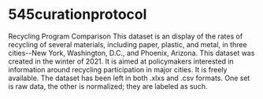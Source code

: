 # 545curationprotocol
Recycling Program Comparison
This dataset is an display of the rates of recycling of several materials, including paper, plastic, and metal, in three cities--New York, Washington, D.C., and Phoenix, Arizona. This dataset was created in the winter of 2021. It is aimed at policymakers interested in information around recycling participation in major cities. It is freely available. 
The dataset has been left in both .xlxs and .csv formats. One set is raw data, the other is normalized; they are labeled as such. 
